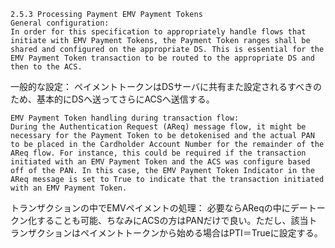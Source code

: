 ```
2.5.3 Processing Payment EMV Payment Tokens
General configuration:
In order for this specification to appropriately handle flows that initiate with EMV Payment Tokens, the Payment Token ranges shall be shared and configured on the appropriate DS. This is essential for the EMV Payment Token transaction to be routed to the appropriate DS and then to the ACS.
```
一般的な設定：
ペイメントトークンはDSサーバに共有また設定されるすべきのため、基本的にDSへ送ってさらにACSへ送信する。

```
EMV Payment Token handling during transaction flow:
During the Authentication Request (AReq) message flow, it might be necessary for the Payment Token to be detokenised and the actual PAN to be placed in the Cardholder Account Number for the remainder of the AReq flow. For instance, this could be required if the transaction initiated with an EMV Payment Token and the ACS was configure based off of the PAN. In this case, the EMV Payment Token Indicator in the AReq message is set to True to indicate that the transaction initiated with an EMV Payment Token.
```
トランザクションの中でEMVペイメントの処理：
必要ならAReqの中にデートークン化することも可能、ちなみにACSの方はPANだけで良い。ただし、該当トランザクションはペイメントトークンから始める場合はPTI＝Trueに設定する。
